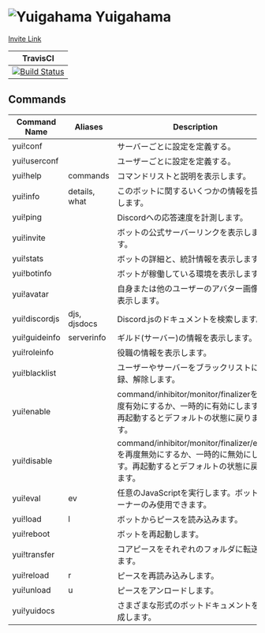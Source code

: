 # ![Yuigahama](https://cdn.discordapp.com/avatars/531097309748920371/36273411d75d79fad6839c54630187ec.png?size=32) Yuigahama

[Invite Link](https://discordapp.com/oauth2/authorize?client_id=531097309748920371&permissions=52224&scope=bot)

| TravisCI |
| :---: |
| [![Build Status](https://travis-ci.com/InkoHX/Yui.svg?branch=master)](https://travis-ci.com/InkoHX/Yui) |

## Commands

| Command Name  | Aliases       | Description               |
|-------------- |----------     |-------------------------- |
| yui!conf      |               | サーバーごとに設定を定義する。|
| yui!userconf  |               | ユーザーごとに設定を定義する。|
| yui!help      | commands      | コマンドリストと説明を表示します。|
| yui!info      | details, what | このボットに関するいくつかの情報を提供します。|
| yui!ping      |               | Discordへの応答速度を計測します。|
| yui!invite    |               | ボットの公式サーバーリンクを表示します。|
| yui!stats     |               | ボットの詳細と、統計情報を表示します。|
| yui!botinfo   |               | ボットが稼働している環境を表示します。|
| yui!avatar    |               | 自身または他のユーザーのアバター画像を表示します。|
| yui!discordjs | djs, djsdocs  | Discord.jsのドキュメントを検索します。|
| yui!guideinfo | serverinfo    | ギルド(サーバー)の情報を表示します。|
| yui!roleinfo  |               | 役職の情報を表示します。|
| yui!blacklist |               | ユーザーやサーバーをブラックリストに登録、解除します。|
| yui!enable    |               | command/inhibitor/monitor/finalizerを再度有効にするか、一時的に有効にします。再起動するとデフォルトの状態に戻ります。|
| yui!disable   |               | command/inhibitor/monitor/finalizer/eventを再度無効にするか、一時的に無効にします。再起動するとデフォルトの状態に戻ります。|
| yui!eval      | ev            | 任意のJavaScriptを実行します。ボットオーナーのみ使用できます。 |
| yui!load      | l             | ボットからピースを読み込みます。 |
| yui!reboot    |               | ボットを再起動します。 |
| yui!transfer  |               | コアピースをそれぞれのフォルダに転送します。 |
| yui!reload    | r             | ピースを再読み込みします。 |
| yui!unload    | u             | ピースをアンロードします。 |
| yui!yuidocs   |               | さまざまな形式のボットドキュメントを生成します。 | 